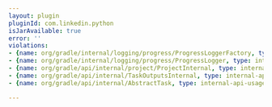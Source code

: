 ```yaml
---
layout: plugin
pluginId: com.linkedin.python
isJarAvailable: true
error: ''
violations:
- {name: org/gradle/internal/logging/progress/ProgressLoggerFactory, type: internal-api-usage}
- {name: org/gradle/internal/logging/progress/ProgressLogger, type: internal-api-usage}
- {name: org/gradle/api/internal/project/ProjectInternal, type: internal-api-usage}
- {name: org/gradle/api/internal/TaskOutputsInternal, type: internal-api-usage}
- {name: org/gradle/api/internal/AbstractTask, type: internal-api-usage}

---
```

